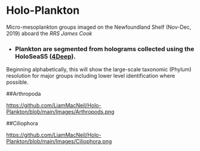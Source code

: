 # Holo-Plankton
Micro-mesoplankton groups imaged on the Newfoundland Shelf (Nov-Dec, 2019) aboard the *RRS James Cook*
 
- ### Plankton are segmented from holograms collected using the HoloSeaS5 ([4Deep](http://4-deep.com/)).

Beginning alphabetically, this will show the large-scale taxonomic (Phylum) resolution for major groups including lower level identification where possible. 

##Arthropoda

https://github.com/LiamMacNeil/Holo-Plankton/blob/main/Images/Arthropods.png

##Ciliophora

https://github.com/LiamMacNeil/Holo-Plankton/blob/main/Images/Ciliophora.png
